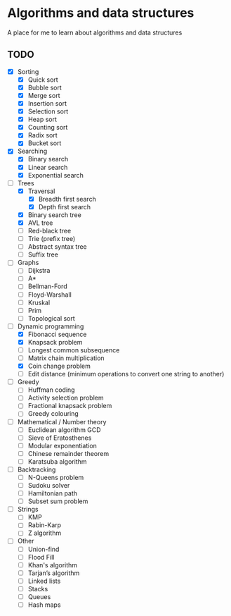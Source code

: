# Algorithms and data structures
A place for me to learn about algorithms and data structures

## TODO

- [x] Sorting
    - [x] Quick sort
    - [x] Bubble sort
    - [x] Merge sort
    - [x] Insertion sort
    - [x] Selection sort
    - [x] Heap sort
    - [x] Counting sort
    - [x] Radix sort
    - [x] Bucket sort
- [x] Searching
    - [x] Binary search
    - [x] Linear search
    - [x] Exponential search
- [ ] Trees
    - [x] Traversal
        - [x] Breadth first search
        - [x] Depth first search
    - [x] Binary search tree
    - [x] AVL tree
    - [ ] Red-black tree
    - [ ] Trie (prefix tree)
    - [ ] Abstract syntax tree
    - [ ] Suffix tree
- [ ] Graphs
    - [ ] Dijkstra
    - [ ] A*
    - [ ] Bellman-Ford
    - [ ] Floyd-Warshall
    - [ ] Kruskal
    - [ ] Prim
    - [ ] Topological sort
- [ ] Dynamic programming
    - [x] Fibonacci sequence
    - [x] Knapsack problem
    - [ ] Longest common subsequence
    - [ ] Matrix chain multiplication
    - [x] Coin change problem
    - [ ] Edit distance (minimum operations to convert one string to another)
- [ ] Greedy
    - [ ] Huffman coding
    - [ ] Activity selection problem
    - [ ] Fractional knapsack problem
    - [ ] Greedy colouring
- [ ] Mathematical / Number theory
    - [ ] Euclidean algorithm GCD
    - [ ] Sieve of Eratosthenes
    - [ ] Modular exponentiation
    - [ ] Chinese remainder theorem
    - [ ] Karatsuba algorithm
- [ ] Backtracking
    - [ ] N-Queens problem
    - [ ] Sudoku solver
    - [ ] Hamiltonian path
    - [ ] Subset sum problem
- [ ] Strings
    - [ ] KMP
    - [ ] Rabin-Karp
    - [ ] Z algorithm
- [ ] Other
    - [ ] Union-find
    - [ ] Flood Fill
    - [ ] Khan's algorithm
    - [ ] Tarjan’s algorithm
    - [ ] Linked lists
    - [ ] Stacks
    - [ ] Queues
    - [ ] Hash maps
